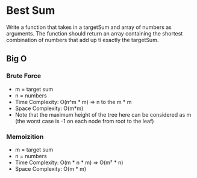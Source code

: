 # Best Sum
Write a function that takes in a targetSum and array of numbers as arguments. The function should return an array containing the shortest combination of numbers that add up ti exactly the targetSum.

## Big O

### Brute Force
* m = target sum
* n = numbers
* Time Complexity: O(n^m * m) => n to the m * m
* Space Complexity: O(m*m)
* Note that the maximum height of the tree here can be considered as m (the worst case is -1 on each node from root to the leaf)

### Memoizition
* m = target sum
* n = numbers
* Time Complexity: O(m * n * m) => O(m² * n) 
* Space Complexity: O(m * m)
